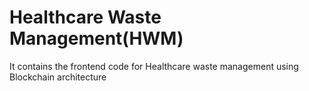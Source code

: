 # Healthcare Waste Management(HWM)
It contains the frontend code for Healthcare waste management using Blockchain architecture
